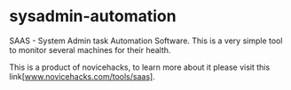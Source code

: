 sysadmin-automation
===================

SAAS - System Admin task Automation Software. This is a very simple tool to monitor several machines for their health. 

This is a product of novicehacks, to learn more about it please visit this link[www.novicehacks.com/tools/saas]. 
